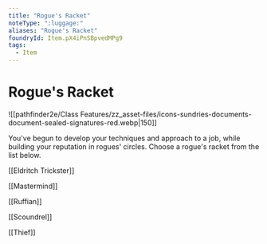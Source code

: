 ```yaml
---
title: "Rogue's Racket"
noteType: ":luggage:"
aliases: "Rogue's Racket"
foundryId: Item.pX4iPnSBpvedMPg9
tags:
  - Item
---
```


# Rogue's Racket
![[pathfinder2e/Class Features/zz_asset-files/icons-sundries-documents-document-sealed-signatures-red.webp|150]]

You've begun to develop your techniques and approach to a job, while building your reputation in rogues' circles. Choose a rogue's racket from the list below.

[[Eldritch Trickster]]

[[Mastermind]]

[[Ruffian]]

[[Scoundrel]]

[[Thief]]
